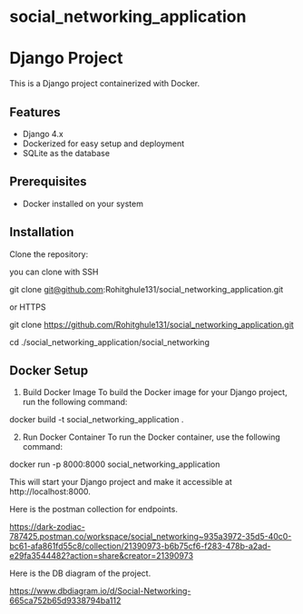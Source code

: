 # social_networking_application

# Django Project

This is a Django project containerized with Docker.

## Features

- Django 4.x
- Dockerized for easy setup and deployment
- SQLite as the database

## Prerequisites

- Docker installed on your system

## Installation

Clone the repository:

you can clone with SSH

git clone git@github.com:Rohitghule131/social_networking_application.git

or HTTPS

git clone https://github.com/Rohitghule131/social_networking_application.git

cd ./social_networking_application/social_networking

## Docker Setup

1. Build Docker Image
To build the Docker image for your Django project, run the following command:

docker build -t social_networking_application .

2. Run Docker Container
To run the Docker container, use the following command:

docker run -p 8000:8000 social_networking_application

This will start your Django project and make it accessible at http://localhost:8000.

Here is the postman collection for endpoints.

https://dark-zodiac-787425.postman.co/workspace/social_networking~935a3972-35d5-40c0-bc61-afa861fd55c8/collection/21390973-b6b75cf6-f283-478b-a2ad-e29fa3544482?action=share&creator=21390973

Here is the DB diagram of the project.

https://www.dbdiagram.io/d/Social-Networking-665ca752b65d9338794ba112


